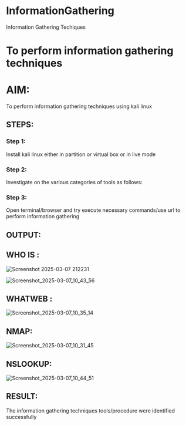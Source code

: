 # InformationGathering
Information Gathering Techiques

# To perform information gathering techniques

# AIM:

To perform information gathering techniques using kali linux 

## STEPS:

### Step 1:

Install kali linux either in partition or virtual box or in live mode

### Step 2:

Investigate on the various categories of tools as follows:

### Step 3:
Open terminal/browser and try execute necessary commands/use url to perform information gathering


## OUTPUT:
## WHO IS :
![Screenshot 2025-03-07 212231](https://github.com/user-attachments/assets/cb506628-626e-42cd-a9fa-c4b87c9257c9)

![Screenshot_2025-03-07_10_43_56](https://github.com/user-attachments/assets/e4b91b43-7308-4692-bbfe-b000cbaf031f)

## WHATWEB :
![Screenshot_2025-03-07_10_35_14](https://github.com/user-attachments/assets/58322505-814c-49d9-9bd3-15b866c21f24)

## NMAP:
![Screenshot_2025-03-07_10_31_45](https://github.com/user-attachments/assets/4310ea78-c8e0-493c-9ec7-5e87603173a3)

## NSLOOKUP:

![Screenshot_2025-03-07_10_44_51](https://github.com/user-attachments/assets/80fe9dec-1932-4b89-b79b-ffe9b06ba8f6)



## RESULT:
The information gathering techniques tools/procedure were  identified successfully

